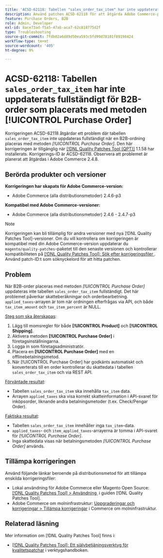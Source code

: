 ```yaml
---
title: 'ACSD-62118: Tabellen "sales_order_tax_item" har inte uppdaterats fullständigt för B2B-beställningar som gjorts med metoden [!UICONTROL Purchase Order]'
description: Använd patchen ACSD-62118 för att åtgärda Adobe Commerce-problemet där tabellen "sales_order_tax_item" inte uppdateras fullständigt när B2B-beställningar placeras med metoden [!UICONTROL Purchase Order].
feature: Purchase Orders, B2B
role: Admin, Developer
exl-id: 8ace73ad-f5a5-47ab-aca7-62c818775d2f
type: Troubleshooting
source-git-commit: 7fdb02a6d89d50ea593c5fd99d78101f89198424
workflow-type: tm+mt
source-wordcount: '405'
ht-degree: 0%

---
```


# ACSD-62118: Tabellen `sales_order_tax_item` har inte uppdaterats fullständigt för B2B-order som placerats med metoden [!UICONTROL Purchase Order]

Korrigeringen ACSD-62118 åtgärdar ett problem där tabellen `sales_order_tax_item` inte uppdateras fullständigt när en B2B-ordning placeras med metoden *[!UICONTROL Purchase Order]*. Den här korrigeringen är tillgänglig när [[!DNL Quality Patches Tool (QPT)]](/help/tools/quality-patches-tool/quality-patches-tool-to-self-serve-quality-patches.md) 1.1.58 har installerats. Korrigerings-ID är ACSD-62118. Observera att problemet är planerat att åtgärdas i Adobe Commerce 2.4.8.

## Berörda produkter och versioner

**Korrigeringen har skapats för Adobe Commerce-version:**

* Adobe Commerce (alla distributionsmetoder) 2.4.6-p3

**Kompatibel med Adobe Commerce-versioner:**

* Adobe Commerce (alla distributionsmetoder) 2.4.6 - 2.4.7-p3

>[!NOTE]
>
>Korrigeringen kan bli tillämplig för andra versioner med nya [!DNL Quality Patches Tool]-versioner. Om du vill kontrollera om korrigeringen är kompatibel med din Adobe Commerce-version uppdaterar du `magento/quality-patches`-paketet till den senaste versionen och kontrollerar kompatibiliteten på [[!DNL Quality Patches Tool]: Sök efter korrigeringsfiler &#x200B;](https://experienceleague.adobe.com/tools/commerce-quality-patches/index.html?lang=sv-SE). Använd patch-ID:t som söknyckelord för att hitta patchen.

## Problem

När B2B-order placeras med metoden *[!UICONTROL Purchase Order]* uppdateras inte tabellen `sales_order_tax_item` fullständigt. Det här problemet påverkar skatteberäkningar och orderbearbetning. `applied_taxes`-arrayen är tom när ordningen efterfrågas via API, och både `tax_item_amount` och `tax_item_percent` är NULL.

<u>Steg som ska återskapas</u>:

1. Lägg till momsregler för både **[!UICONTROL Product]** och **[!UICONTROL Shipping]**.
1. Aktivera metoden **[!UICONTROL Purchase Order]** i företagsinställningarna.
1. Logga in som företagsadministratör.
1. Placera en **[!UICONTROL Purchase Order]** med en offlinebetalningsmetod.
1. När [!UICONTROL Purchase Order] har godkänts automatiskt och konverterats till en order kontrollerar du skattedata i tabellen `sales_order_tax_item` och via REST API.

<u>Förväntade resultat</u>:

* Tabellen `sales_order_tax_item` ska innehålla `tax_item` data.
* Arrayen `applied_taxes` ska visa korrekt skatteinformation i API-svaret för inköpsorder, liknande andra betalningsmetoder (t.ex. Check/Pengar Order).

<u>Faktiska resultat</u>:

* Tabellen `sales_order_tax_item` innehåller inga `tax_item`-data.
* `applied_taxes`- och `item_applied_taxes`-arrayerna är tomma i API-svaret för *[!UICONTROL Purchase Order]*.
* Inga skattedata visas när betalningsmetoden *[!UICONTROL Purchase Order]* används.

## Tillämpa korrigeringen

Använd följande länkar beroende på distributionsmetod för att tillämpa enskilda korrigeringsfiler:

* Lokal användning för Adobe Commerce eller Magento Open Source: [[!DNL Quality Patches Tool] > Användning &#x200B;](/help/tools/quality-patches-tool/usage.md) i guiden [!DNL Quality Patches Tool].
* Adobe Commerce om molninfrastruktur: [Uppgraderingar och korrigeringar > Tillämpa korrigeringar](https://experienceleague.adobe.com/docs/commerce-cloud-service/user-guide/develop/upgrade/apply-patches.html?lang=sv-SE) i Commerce om molninfrastruktur.

## Relaterad läsning

Mer information om [!DNL Quality Patches Tool] finns i:

* [[!DNL Quality Patches Tool]: Ett självbetjäningsverktyg för kvalitetspatchar](/help/tools/quality-patches-tool/quality-patches-tool-to-self-serve-quality-patches.md) i verktygshandboken.
